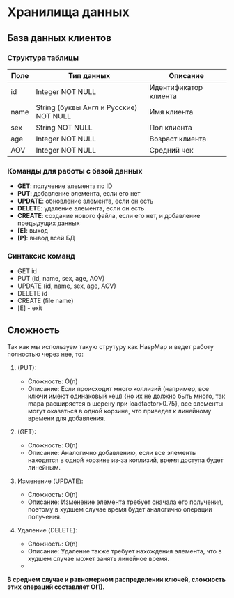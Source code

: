 # Хранилища данных 

## База данных клиентов

### Структура таблицы
| Поле   | Тип данных                         | Описание                  |
|--------|------------------------------------|---------------------------|
| id     | Integer NOT NULL                   | Идентификатор клиента     |
| name   | String (буквы Англ и Русские) NOT NULL | Имя клиента               |
| sex    | String NOT NULL                    | Пол клиента               |
| age    | Integer NOT NULL                   | Возраст клиента           |
| AOV    | Integer NOT NULL                   | Средний чек               |

### Команды для работы с базой данных
- **GET**: получение элемента по ID  
- **PUT**: добавление элемента, если его нет  
- **UPDATE**: обновление элемента, если он есть  
- **DELETE**: удаление элемента, если он есть  
- **CREATE**: создание нового файла, если его нет, и добавление предыдущих данных  
- **[E]**: выход  
- **[P]**: вывод всей БД  

### Синтаксис команд
- GET id
- PUT (id, name, sex, age, AOV) 
- UPDATE (id, name, sex, age, AOV) 
- DELETE id 
- CREATE (file name) 
- [E] - exit

## Сложность 
Так как мы используем такую струтуру как HaspMap и ведет работу полностью через нее, то:
1. (PUT):  
   - Сложность: O(n)  
   - Описание: Если происходит много коллизий (например, все ключи имеют одинаковый хеш) {но их не должно быть много, так mapa расширяется в шерену при loadfactor>0.75}, все элементы могут оказаться в одной корзине, что приведет к линейному времени для добавления.

2. (GET):  
   - Сложность: O(n)  
   - Описание: Аналогично добавлению, если все элементы находятся в одной корзине из-за коллизий, время доступа будет линейным.

3. Изменение (UPDATE):  
   - Сложность: O(n)  
   - Описание: Изменение элемента требует сначала его получения, поэтому в худшем случае время будет аналогично операции получения.

4. Удаление (DELETE):  
   - Сложность: O(n)  
   - Описание: Удаление также требует нахождения элемента, что в худшем случае может занять линейное время.
   - 
**В среднем случае и равномерном распределении ключей, сложность этих операций составляет O(1).**


